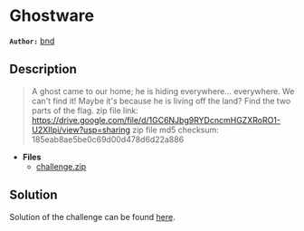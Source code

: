 # Ghostware

**`Author:`** [bnd](www.linkedin.com/in/anesbendaoud)

## Description

> A ghost came to our home; he is hiding everywhere... everywhere. We can't find it! Maybe it's because he is living off the land?
> Find the two parts of the flag.
> zip file link: https://drive.google.com/file/d/1GC6NJbg9RYDcncmHGZXRoRO1-U2XIIpi/view?usp=sharing
> zip file md5 checksum: 185eab8ae5be0c69d00d478d6d22a886





- **Files** 
 	- [challenge.zip](challenge.zip)  





## Solution
Solution of the challenge can be found [here](solution/).
